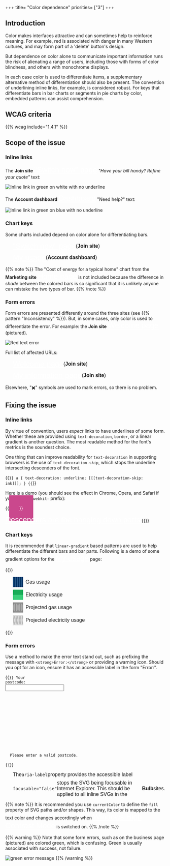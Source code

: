 +++
title= "Color dependence"
priorities= ["3"]
+++

## Introduction

Color makes interfaces attractive and can sometimes help to reinforce meaning. For example, red is associated with danger in many Western cultures, and may form part of a 'delete' button's design.

But dependence on color alone to communicate important information runs the risk of alienating a range of users, including those with forms of color blindness, and others with monochrome displays.

In each case color is used to differentiate items, a supplementary alternative method of differentiation should also be present. The convention of underlining inline links, for example, is considered robust. For keys that differentiate bars in bar charts or segments in pie charts by color, embedded patterns can assist comprehension.

## WCAG criteria

{{% wcag include="1.4.1" %}}

## Scope of the issue

### Inline links

The **Join site** ["Switch now" page](https://join.bulb.co.uk/join/quote-result) _"Have your bill handy? Refine your quote"_ text:

![Inline link in green on white with no underline](/images/have-bill.png)

The **Account dashboard** [Dashboard](https://my.staging.bulb.co.uk/dashboard) "Need help?" text:

![Inline link in green on blue with no underline](/images/help-page.png)

### Chart keys

Some charts included depend on color alone for differentiating bars.

* ["Switch now" page](https://join.bulb.co.uk/join/quote-result) (**Join site**)
* [My usage](https://my.staging.bulb.co.uk/dashboard/usage) (**Account dashboard**)

{{% note %}}
The "Cost of energy for a typical home" chart from the **Marketing site** [Home page](https://bulb.co.uk/) is not included because the difference in _shade_ between the colored bars is so significant that it is unlikely anyone can mistake the two types of bar.
{{% /note %}}

### Form errors

Form errors are presented differently around the three sites (see {{% pattern "Inconsistency" %}}). But, in some cases, only color is used to differentiate the error. For example: the **Join site** [Welcome page](https://join.bulb.co.uk/join/quote) (pictured).

![Red text error](/images/red.png)

Full list of affected URLs:

* [Welcome page](https://join.bulb.co.uk/join/quote) (**Join site**)
* [My information page](https://join.bulb.co.uk/join/quick-signup) (**Join site**)

Elsewhere, "✖️" symbols are used to mark errors, so there is no problem.

## Fixing the issue

### Inline links

By virtue of convention, users _expect_ links to have underlines of some form. Whether these are provided using `text-decoration`, `border`, or a linear gradient is another question. The most readable method for the font's metrics is the soundest choice.

One thing that can improve readability for `text-decoration` in supporting browsers is the use of `text-decoration-skip`, which stops the underline intersecting descenders of the font.

{{<code>}}
a {
  text-decoration: underline;
  [[[text-decoration-skip: ink]]];
}
{{</code>}}

Here is a demo (you should see the effect in Chrome, Opera, and Safari if you use the `-webkit-` prefix):

{{<demo style="background-color:#ca488d; padding: 2rem; color: #fff;">}}
<style>
a {
  color: #fff;
  font-size: 1.5rem;
  font-family: sans-serif;
  text-decoration: underline;
  -webkit-text-decoration-skip: ink;
  text-decoration-skip: ink;
}
</style>
<a href="#">Descenders are the hanging down parts</a>
{{</demo>}}

### Chart keys

It is recommended that `linear-gradient` based patterns are used to help differentiate the different bars and bar parts. Following is a demo of some gradient options for the [My usage](https://my.staging.bulb.co.uk/dashboard/usage) page:

{{<demo>}}
<style>
  [class^="pattern"] {
    width: 2rem;
    height: 2rem;
    font-size: 0.75rem;
  }

  ul {
    list-style: none;
  }

  li {
    display: flex;
    align-items: center;
    font-family: sans-serif;
    font-size: 1rem;
    margin: 0.5rem 0;
  }

  li span + span {
    margin-left: 0.5rem;
  }

  .pattern-1 {
    background-color: #043464;
    background-image: linear-gradient(to left, #265686 50%, #043464 50%);
    background-size:0.5em;
    background-position: 0.25rem 0.25rem;
  }

  .pattern-2 {
    background-color: #19ac58;
    background-image: linear-gradient(to bottom, #19ac58 50%, #3bce7a 50%);
    background-size: 0.5em;
  }

  .pattern-3 {
    background-color: #8c8c8c;
    background-image: radial-gradient(#aeaeae 55%, transparent 0%);
    background-size:0.66em;
  }

  .pattern-4 {
    background-color: #dddddd;
    background-image: radial-gradient(#dddddd 25%, transparent 0%), radial-gradient(#bbbbbb 60%, transparent 0%);
    background-size:0.75em;
  }
</style>
<ul>
  <li>
    <span class="pattern-1"></span>
    <span class="text">Gas usage</span>
  </li>
  <li>
    <span class="pattern-2"></span>
    <span class="text">Electricity usage</span>
  </li>
  <li>
    <span class="pattern-3"></span>
    <span class="text">Projected gas usage</span>
  </li>
  <li>
    <span class="pattern-4"></span>
    <span class="text">Projected electricity usage</span>
  </li>
</ul>
{{</demo>}}

### Form errors

Use a method to make the error text stand out, such as prefixing the message with `<strong>Error:</strong>` or providing a warning icon. Should you opt for an icon, ensure it has an accessible label in the form "Error:".

{{<code numbered="true">}}
<label for="postcode">Your postcode:</label>
<input id="postcode" name="postcode" aria-describedby="postcode-error">
<div id="postcode-error">
  <svg [[[aria-label="Error:"]]] [[[focusable="false"]]]>
    <use xmlns:xlink="http://www.w3.org/1999/xlink" xlink:href="/assets/images/icons/forms.svg#error"></use>
  </svg>
  Please enter a valid postcode.
</div>
{{</code>}}

1. The `aria-label` property provides the accessible label
2. `focusable="false"` stops the SVG being focusable in Internet Explorer. This should be applied to all inline SVGs in the **Bulb** sites.

{{% note %}}
It is recommended you use `currentColor` to define the `fill` property of SVG paths and/or shapes. This way, its color is mapped to the text color and changes accordingly when [Windows High Contrast Mode](https://support.microsoft.com/en-gb/help/13862/windows-use-high-contrast-mode) is switched on.
{{% /note %}}

{{% warning %}}
Note that some form errors, such as on the business page (pictured) are colored green, which is confusing. Green is usually associated with success, not failure.

![green error message](/images/green-error.png)
{{% /warning %}}
